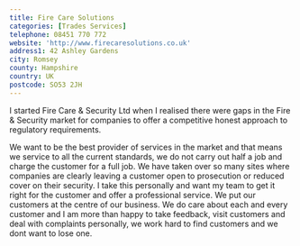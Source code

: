 ```yaml
---
title: Fire Care Solutions
categories: [Trades Services]
telephone: 08451 770 772
website: 'http://www.firecaresolutions.co.uk'
address1: 42 Ashley Gardens
city: Romsey
county: Hampshire
country: UK
postcode: SO53 2JH
---
```

I started Fire Care & Security Ltd when I realised there were gaps in the Fire & Security market for companies to offer a competitive honest approach to regulatory requirements.

We want to be the best provider of services in the market and that means we service to all the current standards, we do not carry out half a job and charge the customer for a full job. We have taken over so many sites where companies are clearly leaving a customer open to prosecution or reduced cover on their security. I take this personally and want my team to get it right for the customer and offer a professional service. We put our customers at the centre of our business. We do care about each and every customer and I am more than happy to take feedback, visit customers and deal with complaints personally, we work hard to find customers and we dont want to lose one.
